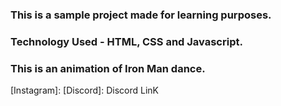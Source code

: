 ### This is a sample project made for learning purposes.
### Technology Used - HTML, CSS and Javascript.

### This is an animation of Iron Man dance.

[Instagram]:
[Discord]: Discord LinK